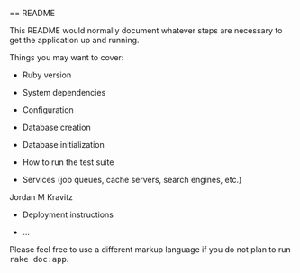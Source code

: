 == README

This README would normally document whatever steps are necessary to get the
application up and running.

Things you may want to cover:

* Ruby version

* System dependencies

* Configuration

* Database creation

* Database initialization

* How to run the test suite

* Services (job queues, cache servers, search engines, etc.)

Jordan M Kravitz

* Deployment instructions

* ...


Please feel free to use a different markup language if you do not plan to run
<tt>rake doc:app</tt>.
